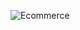 
![Ecommerce](https://github.com/Perricornios/E-commerce-Perricentro/assets/92758405/729abae1-602a-4514-bd02-17803e629f08)
